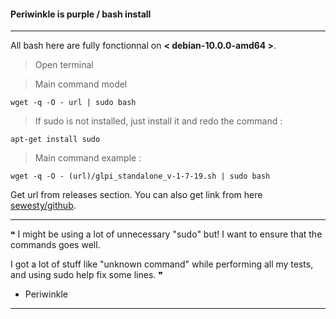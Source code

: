 #### Periwinkle is purple / bash install
_____________________________________________________________________________________________________________________

All bash here are fully fonctionnal on **< debian-10.0.0-amd64 >**.

> Open terminal 

> Main command model
```
wget -q -O - url | sudo bash
```
> If sudo is not installed, just install it and redo the command :
```
apt-get install sudo
```

> Main command example :
```
wget -q -O - (url)/glpi_standalone_v-1-7-19.sh | sudo bash
```

Get url from releases section. You can also get link from here  [sewesty/github](https://sewesty.com/_github).

_____________________________________________________________________________________________________________________
 ❝ I might be using a lot of unnecessary "sudo" but! I want to ensure that the commands goes well.
 
 I got a lot of stuff like "unknown command" while performing all my tests, and using sudo help fix some lines. ❞
 
- Periwinkle
_____________________________________________________________________________________________________________________

